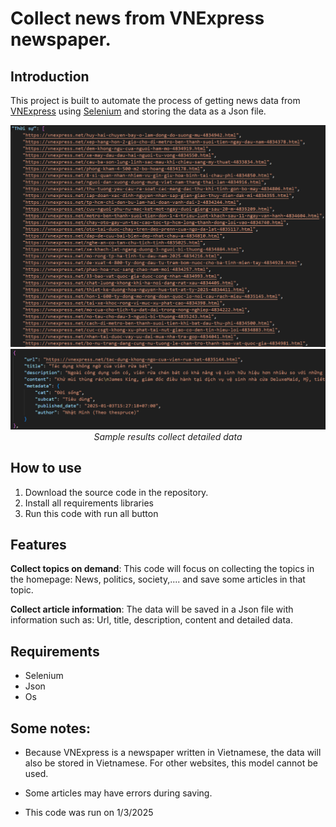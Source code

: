 # Collect news from VNExpress newspaper.
## Introduction
This project is built to automate the process of getting news data from [VNExpress](https://vnexpress.net/) using [Selenium](https://www.selenium.dev/) and storing the data as a Json file.

<p align="center">
  <img src="https://github.com/SaikySu/Collect_and_classify_news/blob/main/Data_Image/example1.png?raw=true" width="800">
  <img src="https://github.com/SaikySu/Collect_and_classify_news/blob/main/Data_Image/example2.png?raw=true" width="800"></br>
  <i>Sample results collect detailed data</i>
</p>

## How to use
1. Download the source code in the repository.
2. Install all requirements libraries
3. Run this code with run all button

## Features
**Collect topics on demand**: This code will focus on collecting the topics in the homepage: News, politics, society,.... and save some articles in that topic.

**Collect article information**: The data will be saved in a Json file with information such as: Url, title, description, content and detailed data.

## Requirements
* Selenium
* Json
* Os

## Some notes:
* Because VNExpress is a newspaper written in Vietnamese, the data will also be stored in Vietnamese. For other websites, this model cannot be used.

* Some articles may have errors during saving.

* This code was run on 1/3/2025
